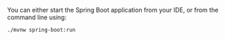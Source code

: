 You can either start the Spring Boot application from your IDE, or from the command line using:

```bash
./mvnw spring-boot:run
```